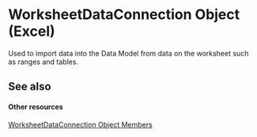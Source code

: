 
# WorksheetDataConnection Object (Excel)

Used to import data into the Data Model from data on the worksheet such as ranges and tables.


## See also


#### Other resources


 [WorksheetDataConnection Object Members](a86803fe-2598-3126-aadc-704c7af067e7.md)
